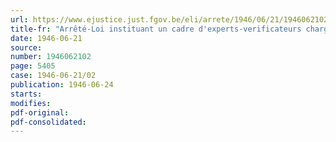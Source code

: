 ```yaml
---
url: https://www.ejustice.just.fgov.be/eli/arrete/1946/06/21/1946062102/justel
title-fr: "Arrêté-Loi instituant un cadre d'experts-verificateurs chargés de procéder, dans les entreprises industrielles, commerciales et agricoles, à toutes investigations et enquêtes utiles au contrôle de la formation du prix des produits et services soumis à taxations ou barèmes officiels"
date: 1946-06-21
source:
number: 1946062102
page: 5405
case: 1946-06-21/02
publication: 1946-06-24
starts:
modifies:
pdf-original:
pdf-consolidated:
---
```


